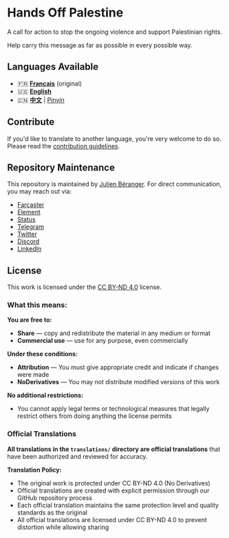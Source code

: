 # Hands Off Palestine

A call for action to stop the ongoing violence and support Palestinian rights.

Help carry this message as far as possible in every possible way.

## Languages Available

- 🇫🇷 [**Français**](original/hands-off-palestine.md) (original)
- 🇺🇸 [**English**](translations/en/hands-off-palestine.md)
- 🇨🇳 [**中文**](translations/zh/hands-off-palestine.md) | [Pinyin](translations/zh/hands-off-palestine-pinyin.md)

## Contribute

If you'd like to translate to another language, you're very welcome to do so. Please read the [contribution guidelines](CONTRIBUTING.md).

## Repository Maintenance

This repository is maintained by [Julien Béranger](https://github.com/julienbrg). For direct communication, you may reach out via:

- [Farcaster](https://warpcast.com/julien-)
- [Element](https://matrix.to/#/@julienbrg:matrix.org)
- [Status](https://status.app/u/iwSACggKBkp1bGllbsOwIwSACggKBkp1bGllbs=#zQ3shmh1sbvE6qrGotuyNQB22XU5jTrZ2HFC8bA56d5kTS2fy)
- [Telegram](https://t.me/julienbrg)
- [Twitter](https://twitter.com/julienbrg)
- [Discord](https://discordapp.com/users/julienbrg)
- [LinkedIn](https://www.linkedin.com/in/julienberanger/)

## License

This work is licensed under the [CC BY-ND 4.0](https://creativecommons.org/licenses/by-nd/4.0/) license.

### What this means:

**You are free to:**
- **Share** — copy and redistribute the material in any medium or format
- **Commercial use** — use for any purpose, even commercially

**Under these conditions:**
- **Attribution** — You must give appropriate credit and indicate if changes were made
- **NoDerivatives** — You may not distribute modified versions of this work

**No additional restrictions:**
- You cannot apply legal terms or technological measures that legally restrict others from doing anything the license permits

### Official Translations

**All translations in the `translations/` directory are official translations** that have been authorized and reviewed for accuracy.

**Translation Policy:**
- The original work is protected under CC BY-ND 4.0 (No Derivatives)
- Official translations are created with explicit permission through our GitHub repository process
- Each official translation maintains the same protection level and quality standards as the original
- All official translations are licensed under CC BY-ND 4.0 to prevent distortion while allowing sharing